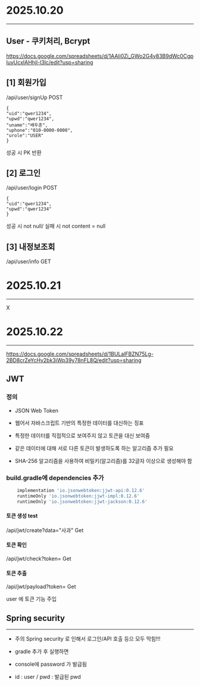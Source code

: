 # 2025.10.20 
---
## User - 쿠키처리, Bcrypt

https://docs.google.com/spreadsheets/d/1AAli0Zi_GWo2G4y83B9dWc0CgpluyUcxIAHhjl-l3lc/edit?usp=sharing


## [1] 회원가입
/api/user/signUp
POST
```
{
"uid":"qwer1234",
"upwd":"qwer1234",
"uname":"배두훈",
"uphone":"010-0000-0000",
"urole":"USER"
}
```
성공 시 PK 반환

## [2] 로그인
/api/user/login
POST
```
{
"uid":"qwer1234",
"upwd":"qwer1234"
}
```
성공 시 not null/ 실패 시 not content = null

## [3] 내정보조회
/api/user/info
GET

# 2025.10.21
---
X


# 2025.10.22
---
https://docs.google.com/spreadsheets/d/1BULalFBZN75Lg-2BD8crZeYcHv2bk3iWp39y78nFL8Q/edit?usp=sharing

## JWT 

### 정의
- JSON Web Token
- 웹어서 자바스크립트 기반의 특정한 데이터를 대신하는 징표
- 특정한 데이터를 직접적으로 보여주지 않고 토큰을 대신 보여줌

- 같은 데이터에 대해 서로 다른 토큰이 발생하도록 하는 알고리즘 추가 필요
- SHA-256 알고리즘을 사용하여 비밀키(알고리즘)를 32글자 이상으로 생성해야 함

### build.gradle에 dependencies 추가
```gradle
    implementation 'io.jsonwebtoken:jjwt-api:0.12.6'
    runtimeOnly 'io.jsonwebtoken:jjwt-impl:0.12.6'
    runtimeOnly 'io.jsonwebtoken:jjwt-jackson:0.12.6'
```

#### 토큰 생성 test
/api/jwt/create?data="사과"
Get
#### 토큰 확인
/api/jwt/check?token=
Get
#### 토큰 추출
/api/jwt/payload?token=
Get

user 에 토큰 기능 주입

## Spring security
---

- 주의 Spring security 로 인해서 로그인/API 호출 등으 모두 막힘!!!

- gradle 추가 후 실행하면 
- console에 password 가 발급됨
- id : user / pwd : 발급된 pwd
